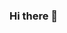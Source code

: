 ### Hi there 👋

<!--
**Shameka-online/Shameka-online** is a ✨ _special_ ✨ repository because its `README.md` (this file) appears on your GitHub profile.

Here are some ideas to get you started:

- 🔭 I’m currently working on becoming a data professional via an internship 
- 🌱 I’m currently learning SQL/NoSQL and Python
- 👯 I’m looking to collaborate on beginner friendly tasks 
- 🤔 I’m looking for help with advancing my python knowledge
- 💬 Ask me about my targets and goals
- 📫 How to reach me: twitter:@shameka_online
- 😄 Pronouns: She/her
- ⚡ Fun fact: A shark is the only known fish to blink with both eyes. So now I only imagine that fishes can wink :wink:
